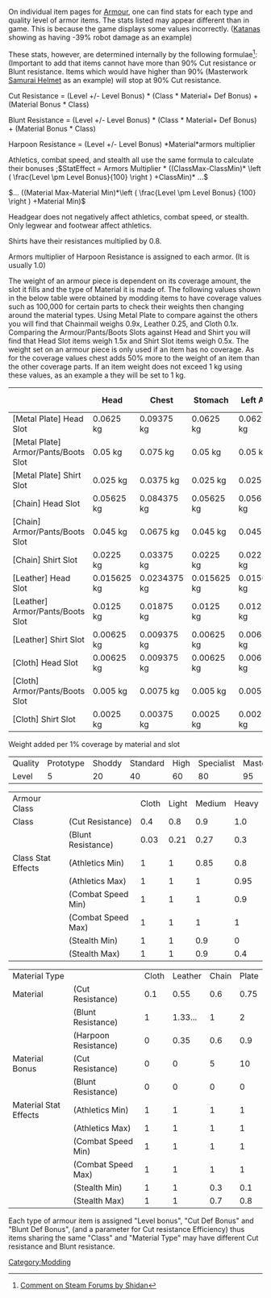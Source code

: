 On individual item pages for [Armour](Armour.md "wikilink"), one can find
stats for each type and quality level of armor items. The stats listed
may appear different than in game. This is because the game displays
some values incorrectly. ([Katanas](Katanas.md "wikilink") showing as
having -39% robot damage as an example)

These stats, however, are determined internally by the following
formulae[^1]: (Important to add that items cannot have more than 90% Cut
resistance or Blunt resistance. Items which would have higher than 90%
(Masterwork [Samurai Helmet](Samurai_Helmet.md "wikilink") as an example)
will stop at 90% Cut resistance.

Cut Resistance = (Level +/- Level Bonus) \* (Class \* Material+ Def
Bonus) + (Material Bonus \* Class)

Blunt Resistance = (Level +/- Level Bonus) \* (Class \* Material+ Def
Bonus) + (Material Bonus \* Class)

Harpoon Resistance = (Level +/- Level Bonus) \*Material\*armors
multiplier

Athletics, combat speed, and stealth all use the same formula to
calculate their bonuses
;$StatEffect = Armors Multiplier * ((ClassMax-ClassMin)*
\left ( \frac{Level \pm Level Bonus}{100} \right ) +ClassMin)* ...$

$... ((Material Max-Material Min)*\left ( \frac{Level \pm Level Bonus}
{100} \right ) +Material Min)$

Headgear does not negatively affect athletics, combat speed, or stealth.
Only legwear and footwear affect athletics.

Shirts have their resistances multiplied by 0.8.

Armors multiplier of Harpoon Resistance is assigned to each armor. (It
is usually 1.0)

The weight of an armour piece is dependent on its coverage amount, the
slot it fills and the type of Material it is made of. The following
values shown in the below table were obtained by modding items to have
coverage values such as 100,000 for certain parts to check their weights
then changing around the material types. Using Metal Plate to compare
against the others you will find that Chainmail weighs 0.9x, Leather
0.25, and Cloth 0.1x. Comparing the Armour/Pants/Boots Slots against
Head and Shirt you will find that Head Slot items weigh 1.5x and Shirt
Slot items weigh 0.5x. The weight set on an armour piece is only used if
an item has no coverage. As for the coverage values chest adds 50% more
to the weight of an item than the other coverage parts. If an item
weight does not exceed 1 kg using these values, as an example a [](Holy_Servant_Rags.md) they will be set to 1 kg.

|                                        | Head        | Chest        | Stomach     | Left Arm    | Right Arm   | Left Leg    | Right Leg   |
|----------------------------------------|-------------|--------------|-------------|-------------|-------------|-------------|-------------|
| \[Metal Plate\] Head Slot              | 0.0625 kg   | 0.09375 kg   | 0.0625 kg   | 0.0625 kg   | 0.0625 kg   | 0.0625 kg   | 0.0625 kg   |
| \[Metal Plate\] Armor/Pants/Boots Slot | 0.05 kg     | 0.075 kg     | 0.05 kg     | 0.05 kg     | 0.05 kg     | 0.05 kg     | 0.05 kg     |
| \[Metal Plate\] Shirt Slot             | 0.025 kg    | 0.0375 kg    | 0.025 kg    | 0.025 kg    | 0.025 kg    | 0.025 kg    | 0.025 kg    |
| \[Chain\] Head Slot                    | 0.05625 kg  | 0.084375 kg  | 0.05625 kg  | 0.05625 kg  | 0.05625 kg  | 0.05625 kg  | 0.05625 kg  |
| \[Chain\] Armor/Pants/Boots Slot       | 0.045 kg    | 0.0675 kg    | 0.045 kg    | 0.045 kg    | 0.045 kg    | 0.045 kg    | 0.045 kg    |
| \[Chain\] Shirt Slot                   | 0.0225 kg   | 0.03375 kg   | 0.0225 kg   | 0.0225 kg   | 0.0225 kg   | 0.0225 kg   | 0.0225 kg   |
| \[Leather\] Head Slot                  | 0.015625 kg | 0.0234375 kg | 0.015625 kg | 0.015625 kg | 0.015625 kg | 0.015625 kg | 0.015625 kg |
| \[Leather\] Armor/Pants/Boots Slot     | 0.0125 kg   | 0.01875 kg   | 0.0125 kg   | 0.0125 kg   | 0.0125 kg   | 0.0125 kg   | 0.0125 kg   |
| \[Leather\] Shirt Slot                 | 0.00625 kg  | 0.009375 kg  | 0.00625 kg  | 0.00625 kg  | 0.00625 kg  | 0.00625 kg  | 0.00625 kg  |
| \[Cloth\] Head Slot                    | 0.00625 kg  | 0.009375 kg  | 0.00625 kg  | 0.00625 kg  | 0.00625 kg  | 0.00625 kg  | 0.00625 kg  |
| \[Cloth\] Armor/Pants/Boots Slot       | 0.005 kg    | 0.0075 kg    | 0.005 kg    | 0.005 kg    | 0.005 kg    | 0.005 kg    | 0.005 kg    |
| \[Cloth\] Shirt Slot                   | 0.0025 kg   | 0.00375 kg   | 0.0025 kg   | 0.0025 kg   | 0.0025 kg   | 0.0025 kg   | 0.0025 kg   |

Weight added per 1% coverage by material and slot

|         |           |        |          |      |            |            |
|---------|-----------|--------|----------|------|------------|------------|
| Quality | Prototype | Shoddy | Standard | High | Specialist | Masterwork |
| Level   | 5         | 20     | 40       | 60   | 80         | 95         |

|                    |                    |       |       |        |       |
|--------------------|--------------------|-------|-------|--------|-------|
| Armour Class       |                    | Cloth | Light | Medium | Heavy |
| Class              | (Cut Resistance)   | 0.4   | 0.8   | 0.9    | 1.0   |
|                    | (Blunt Resistance) | 0.03  | 0.21  | 0.27   | 0.3   |
| Class Stat Effects | (Athletics Min)    | 1     | 1     | 0.85   | 0.8   |
|                    | (Athletics Max)    | 1     | 1     | 1      | 0.95  |
|                    | (Combat Speed Min) | 1     | 1     | 1      | 0.9   |
|                    | (Combat Speed Max) | 1     | 1     | 1      | 1     |
|                    | (Stealth Min)      | 1     | 1     | 0.9    | 0     |
|                    | (Stealth Max)      | 1     | 1     | 0.9    | 0.4   |

|                       |                      |       |         |       |       |
|-----------------------|----------------------|-------|---------|-------|-------|
| Material Type         |                      | Cloth | Leather | Chain | Plate |
| Material              | (Cut Resistance)     | 0.1   | 0.55    | 0.6   | 0.75  |
|                       | (Blunt Resistance)   | 1     | 1.33... | 1     | 2     |
|                       | (Harpoon Resistance) | 0     | 0.35    | 0.6   | 0.9   |
| Material Bonus        | (Cut Resistance)     | 0     | 0       | 5     | 10    |
|                       | (Blunt Resistance)   | 0     | 0       | 0     | 0     |
| Material Stat Effects | (Athletics Min)      | 1     | 1       | 1     | 1     |
|                       | (Athletics Max)      | 1     | 1       | 1     | 1     |
|                       | (Combat Speed Min)   | 1     | 1       | 1     | 1     |
|                       | (Combat Speed Max)   | 1     | 1       | 1     | 1     |
|                       | (Stealth Min)        | 1     | 1       | 0.3   | 0.1   |
|                       | (Stealth Max)        | 1     | 1       | 0.7   | 0.8   |

Each type of armour item is assigned "Level bonus", "Cut Def Bonus" and
"Blunt Def Bonus", (and a parameter for Cut resistance Efficiency) thus
items sharing the same "Class" and "Material Type" may have different
Cut resistance and Blunt resistance.

<references />

[Category:Modding](Category:Modding "wikilink")

[^1]: [Comment on Steam Forums by
    Shidan](https://steamcommunity.com/app/233860/discussions/3/1752394382346346068/)